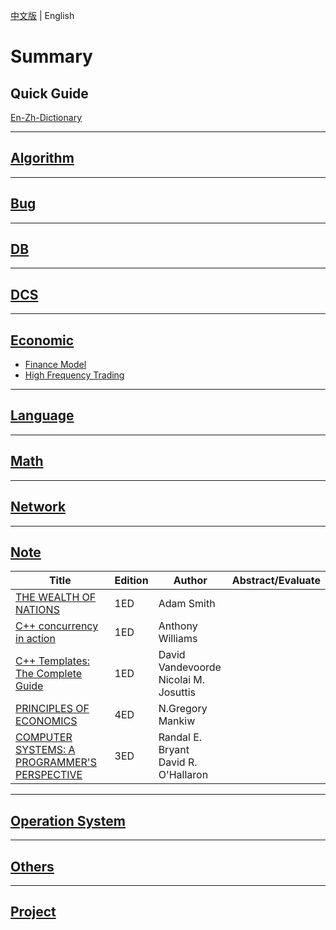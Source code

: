 [中文版](README_zh.md) | English

# Summary

## Quick Guide

[En-Zh-Dictionary](en_zh_dictionary.md) 

---

## [Algorithm](ALGO/README.md)

---

## [Bug](BUG/README.md)

---

## [DB](DB/README.md)

---

## [DCS](DCS/README.md)

---

## [Economic](ECONOMIC/README.md)

- [Finance Model](ECONOMIC/finance.md)
- [High Frequency Trading](ECONOMIC/hft.md)

---

## [Language](LANG/README.md)

---

## [Math](MATH/README.md)

---

## [Network](NET/README.md)

---

## [Note](NOTE/README.md)

| Title                                                        | Edition | Author                                   | Abstract/Evaluate |
| ------------------------------------------------------------ | ------- | ---------------------------------------- | ----------------- |
| [THE WEALTH OF NATIONS](NOTE/THE_WEALTH_OF_NATIONS/README.md) | 1ED     | Adam Smith                               |                   |
| [C++ concurrency in action](NOTE/CPP_CONCURRENCY_IN_ACTION/README.md) | 1ED     | Anthony Williams                         |                   |
| [C++ Templates: The Complete Guide](NOTE/CPP_TEMPLATES/README.md) | 1ED     | David Vandevoorde<br>Nicolai M. Josuttis |                   |
| [PRINCIPLES OF ECONOMICS](NOTE/PRINCIPLES_OF_ECONOMICS/README.md) | 4ED     | N.Gregory Mankiw                         |                   |
| [COMPUTER SYSTEMS: A PROGRAMMER'S PERSPECTIVE](CSAPP/README.md) | 3ED     | Randal E. Bryant<br>David R. O'Hallaron  |                   |

---

## [Operation System](OS/README.md)

---

## [Others](OTHERS/README.md)

---

## [Project](PROJ/README.md)
